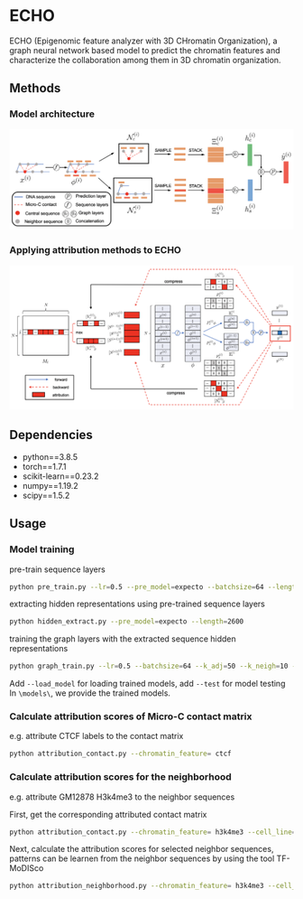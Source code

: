 # ECHO


ECHO (Epigenomic feature analyzer with 3D CHromatin Organization), a graph neural network based model to predict the chromatin features and characterize the collaboration among them in 3D chromatin organization. 

## Methods
### Model architecture
![Screenshot](./doc/architecture.png)
### Applying attribution methods to ECHO
![Screenshot](./doc/attribution.png)
## Dependencies

*  python==3.8.5
*  torch==1.7.1
*  scikit-learn==0.23.2
*  numpy==1.19.2
*  scipy==1.5.2


## Usage
### Model training
pre-train sequence layers 
```bash
python pre_train.py --lr=0.5 --pre_model=expecto --batchsize=64 --length=2600 --seq_length=1000
```
extracting hidden representations using pre-trained sequence layers 
```bash
python hidden_extract.py --pre_model=expecto --length=2600
```
training the graph layers with the extracted sequence hidden representations
```bash
python graph_train.py --lr=0.5 --batchsize=64 --k_adj=50 --k_neigh=10 --pre_model=expecto
```
Add ```--load_model``` for loading trained models, add ```--test``` for model testing
In ```\models\```, we provide the trained models.
### Calculate attribution scores of Micro-C contact matrix
e.g. attribute CTCF labels to the contact matrix
```bash 
python attribution_contact.py --chromatin_feature= ctcf
```
### Calculate attribution scores for the neighborhood 
e.g. attribute GM12878 H3k4me3 to the neighbor sequences 

First, get the corresponding attributed contact matrix
```bash
python attribution_contact.py --chromatin_feature= h3k4me3 --cell_line=gm12878
```
Next, calculate the attribution scores for selected neighbor sequences, patterns can be learnen from the neighbor sequences by using the tool TF-MoDISco
```bash
python attribution_neighborhood.py --chromatin_feature= h3k4me3 --cell_line=gm12878
```
